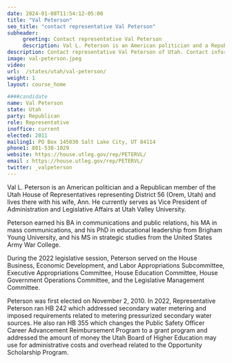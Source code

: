 ```yaml
---
date: 2024-01-08T11:54:12-05:00
title: "Val Peterson"
seo_title: "contact representative Val Peterson"
subheader:
     greeting: Contact representative Val Peterson
     description: Val L. Peterson is an American politician and a Republican member of the Utah House of Representatives representing District 56 (Orem, Utah) and lives there with his wife, Ann. He currently serves as Vice President of Administration and Legislative Affairs at Utah Valley University.
description: Contact representative Val Peterson of Utah. Contact information for Val Peterson includes email address, phone number, and mailing address.
image: val-peterson.jpeg
video:
url:  /states/utah/val-peterson/
weight: 1
layout: course_home

####candidate
name: Val Peterson
state: Utah
party: Republican
role: Representative
inoffice: current
elected: 2011
mailing1: PO Box 145030 Salt Lake City, UT 84114
phone1: 801-538-1029
website: https://house.utleg.gov/rep/PETERVL/
email : https://house.utleg.gov/rep/PETERVL/
twitter: _valpeterson
---
```


Val L. Peterson is an American politician and a Republican member of the Utah House of Representatives representing District 56 (Orem, Utah) and lives there with his wife, Ann. He currently serves as Vice President of Administration and Legislative Affairs at Utah Valley University.

Peterson earned his BA in communications and public relations, his MA in mass communications, and his PhD in educational leadership from Brigham Young University, and his MS in strategic studies from the United States Army War College.

During the 2022 legislative session, Peterson served on the House Business, Economic Development, and Labor Appropriations Subcommittee, Executive Appropriations Committee, House Education Committee, House Government Operations Committee, and the Legislative Management Committee.

Peterson was first elected on November 2, 2010. In 2022, Representative Peterson ran HB 242 which addressed secondary water metering and imposed requirements related to metering pressurized secondary water sources. He also ran HB 355 which changes the Public Safety Officer Career Advancement Reimbursement Program to a grant program and addressed the amount of money the Utah Board of Higher Education may use for administrative costs and overhead related to the Opportunity Scholarship Program.
